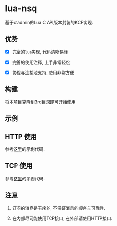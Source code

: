 # lua-nsq

  基于cfadmin的Lua C API版本封装的KCP实现.

## 优势 

  - [x] 完全的`lua`实现, 代码清晰易懂

  - [x] 完善的使用注释, 上手非常轻松

  - [x] 协程与连接池支持, 使用非常方便
  

## 构建

  将本项目克隆到3rd目录即可开始使用

## 示例

## HTTP 使用

  参考[这里](https://github.com/CandyMi/lua-nsq/blob/master/test_api.lua)的示例代码.

## TCP 使用

  参考[这里](https://github.com/CandyMi/lua-nsq/blob/master/test_mq.lua)的示例代码.

## 注意

  1. 订阅的消息是无序的, 不保证消息的顺序与可靠性.

  2. 在内部尽可能使用TCP接口, 在外部请使用HTTP接口.